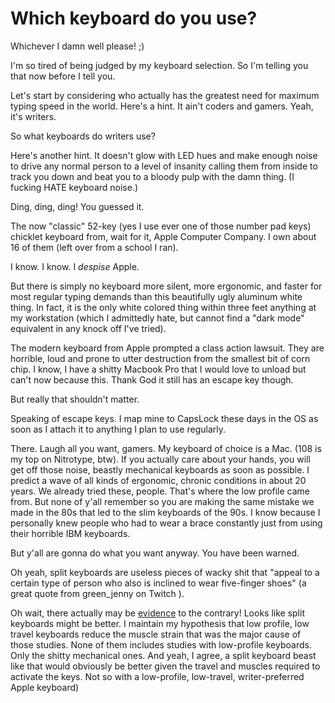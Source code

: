 # Which keyboard do you use?

Whichever I damn well please! ;)

I'm so tired of being judged by my keyboard selection. So I'm
telling you that now before I tell you.

Let's start by considering who actually has the greatest need for
maximum typing speed in the world. Here's a hint. It ain't coders and
gamers. Yeah, it's writers.

So what keyboards do writers use?

Here's another hint. It doesn't glow with LED hues and make
enough noise to drive any normal person to a level of insanity calling
them from inside to track you down and beat you to a bloody pulp with
the damn thing. (I fucking HATE keyboard noise.)

Ding, ding, ding! You guessed it. 

The now "classic" 52-key (yes I use ever one of those number pad keys)
chicklet keyboard from, wait for it, Apple Computer Company. I own about
16 of them (left over from a school I ran).

I know. I know. I *despise* Apple.

But there is simply no keyboard more silent, more ergonomic, and faster
for most regular typing demands than this beautifully ugly aluminum
white thing. In fact, it is the only white colored thing within three
feet anything at my workstation (which I admittedly hate, but cannot find
a "dark mode" equivalent in any knock off I've tried).

The modern keyboard from Apple prompted a class action lawsuit. They are
horrible, loud and prone to utter destruction from the smallest bit of
corn chip. I know, I have a shitty Macbook Pro that I would love to
unload but can't now because this. Thank God it still
has an escape key though.

But really that shouldn't matter.

Speaking of escape keys. I map mine to CapsLock these days in the OS as
soon as I attach it to anything I plan to use regularly.

There. Laugh all you want, gamers. My keyboard of choice is a Mac. (108
is my top on Nitrotype, btw). If you actually care about your hands, you
will get off those noise, beastly mechanical keyboards as soon as
possible. I predict a wave of all kinds of ergonomic, chronic conditions
in about 20 years. We already tried these, people. That's where the low
profile came from. But none of y'all remember so you are making the same
mistake we made in the 80s that led to the slim keyboards of the
90s. I know because I personally knew people who had to wear a brace
constantly just from using their horrible IBM keyboards.

But y'all are gonna do what you want anyway. You have been warned.

Oh yeah, split keyboards are useless pieces of wacky shit that "appeal to
a certain type of person who also is inclined to wear five-finger shoes"
(a great quote from green_jenny on Twitch ).

Oh wait, there actually may be [evidence] to the contrary! Looks like
split keyboards might be better. I maintain my hypothesis that low
profile, low travel keyboards reduce the muscle strain that was the
major cause of those studies. None of them includes studies with
low-profile keyboards. Only the shitty mechanical ones. And yeah, I
agree, a split keyboard beast like that would obviously be better given
the travel and muscles required to activate the keys. Not so with a
low-profile, low-travel, writer-preferred Apple keyboard)

[evidence]: <https://www.researchgate.net/publication/23157799_The_Split_Keyboard_An_Ergonomics_Success_Story>

